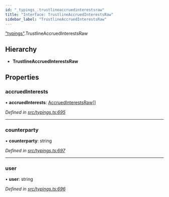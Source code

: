 ```yaml
---
id: "_typings_.trustlineaccruedinterestsraw"
title: "Interface: TrustlineAccruedInterestsRaw"
sidebar_label: "TrustlineAccruedInterestsRaw"
---
```


["typings"](../modules/_typings_.md).TrustlineAccruedInterestsRaw

## Hierarchy

* **TrustlineAccruedInterestsRaw**

## Properties

### accruedInterests

•  **accruedInterests**: [AccruedInterestsRaw](_typings_.accruedinterestsraw.md)[]

*Defined in [src/typings.ts:695](https://github.com/trustlines-protocol/clientlib/blob/8b30ce1/src/typings.ts#L695)*

___

### counterparty

•  **counterparty**: string

*Defined in [src/typings.ts:697](https://github.com/trustlines-protocol/clientlib/blob/8b30ce1/src/typings.ts#L697)*

___

### user

•  **user**: string

*Defined in [src/typings.ts:696](https://github.com/trustlines-protocol/clientlib/blob/8b30ce1/src/typings.ts#L696)*
